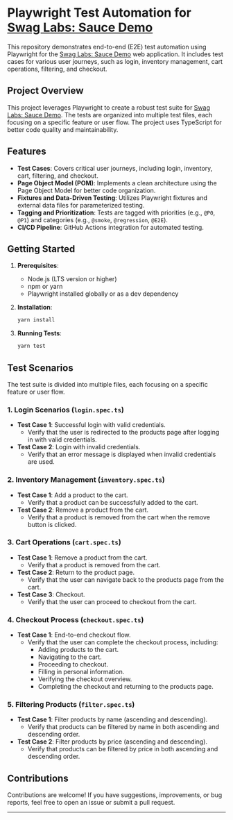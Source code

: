 # Playwright Test Automation for [Swag Labs: Sauce Demo](https://www.saucedemo.com/)

This repository demonstrates end-to-end (E2E) test automation using Playwright for the [Swag Labs: Sauce Demo](https://www.saucedemo.com/) web application. It includes test cases for various user journeys, such as login, inventory management, cart operations, filtering, and checkout.

## Project Overview

This project leverages Playwright to create a robust test suite for [Swag Labs: Sauce Demo](https://www.saucedemo.com/). The tests are organized into multiple test files, each focusing on a specific feature or user flow. The project uses TypeScript for better code quality and maintainability.

## Features

- **Test Cases**: Covers critical user journeys, including login, inventory, cart, filtering, and checkout.
- **Page Object Model (POM)**: Implements a clean architecture using the Page Object Model for better code organization.
- **Fixtures and Data-Driven Testing**: Utilizes Playwright fixtures and external data files for parameterized testing.
- **Tagging and Prioritization**: Tests are tagged with priorities (e.g., `@P0`, `@P1`) and categories (e.g., `@smoke`, `@regression`, `@E2E`).
- **CI/CD Pipeline**: GitHub Actions integration for automated testing.

## Getting Started

1. **Prerequisites**:
   - Node.js (LTS version or higher)
   - npm or yarn
   - Playwright installed globally or as a dev dependency

2. **Installation**:
   ```bash
   yarn install
   ```

3. **Running Tests**:
   ```bash
   yarn test
   ```

## Test Scenarios

The test suite is divided into multiple files, each focusing on a specific feature or user flow.

### 1. **Login Scenarios (`login.spec.ts`)**

- **Test Case 1**: Successful login with valid credentials.
  - Verify that the user is redirected to the products page after logging in with valid credentials.
- **Test Case 2**: Login with invalid credentials.
  - Verify that an error message is displayed when invalid credentials are used.

### 2. **Inventory Management (`inventory.spec.ts`)**

- **Test Case 1**: Add a product to the cart.
  - Verify that a product can be successfully added to the cart.
- **Test Case 2**: Remove a product from the cart.
  - Verify that a product is removed from the cart when the remove button is clicked.

### 3. **Cart Operations (`cart.spec.ts`)**

- **Test Case 1**: Remove a product from the cart.
  - Verify that a product is removed from the cart.
- **Test Case 2**: Return to the product page.
  - Verify that the user can navigate back to the products page from the cart.
- **Test Case 3**: Checkout.
  - Verify that the user can proceed to checkout from the cart.

### 4. **Checkout Process (`checkout.spec.ts`)**

- **Test Case 1**: End-to-end checkout flow.
  - Verify that the user can complete the checkout process, including:
    - Adding products to the cart.
    - Navigating to the cart.
    - Proceeding to checkout.
    - Filling in personal information.
    - Verifying the checkout overview.
    - Completing the checkout and returning to the products page.

### 5. **Filtering Products (`filter.spec.ts`)**

- **Test Case 1**: Filter products by name (ascending and descending).
  - Verify that products can be filtered by name in both ascending and descending order.
- **Test Case 2**: Filter products by price (ascending and descending).
  - Verify that products can be filtered by price in both ascending and descending order.

## Contributions

Contributions are welcome! If you have suggestions, improvements, or bug reports, feel free to open an issue or submit a pull request.

---
